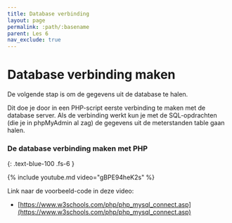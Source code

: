 ```yaml
---
title: Database verbinding
layout: page 
permalink: :path/:basename 
parent: Les 6 
nav_exclude: true
---
```


# Database verbinding maken

De volgende stap is om de gegevens uit de database te halen.

Dit doe je door in een PHP-script eerste verbinding te maken met de database server.
Als de verbinding werkt kun je met de SQL-opdrachten (die je in phpMyAdmin al zag) de gegevens uit de meterstanden table gaan halen.


### De database verbinding maken met PHP
{: .text-blue-100 .fs-6 }

{% include youtube.md video="gBPE94heK2s" %}

Link naar de voorbeeld-code in deze video:

- [https://www.w3schools.com/php/php_mysql_connect.asp](https://www.w3schools.com/php/php_mysql_connect.asp)














